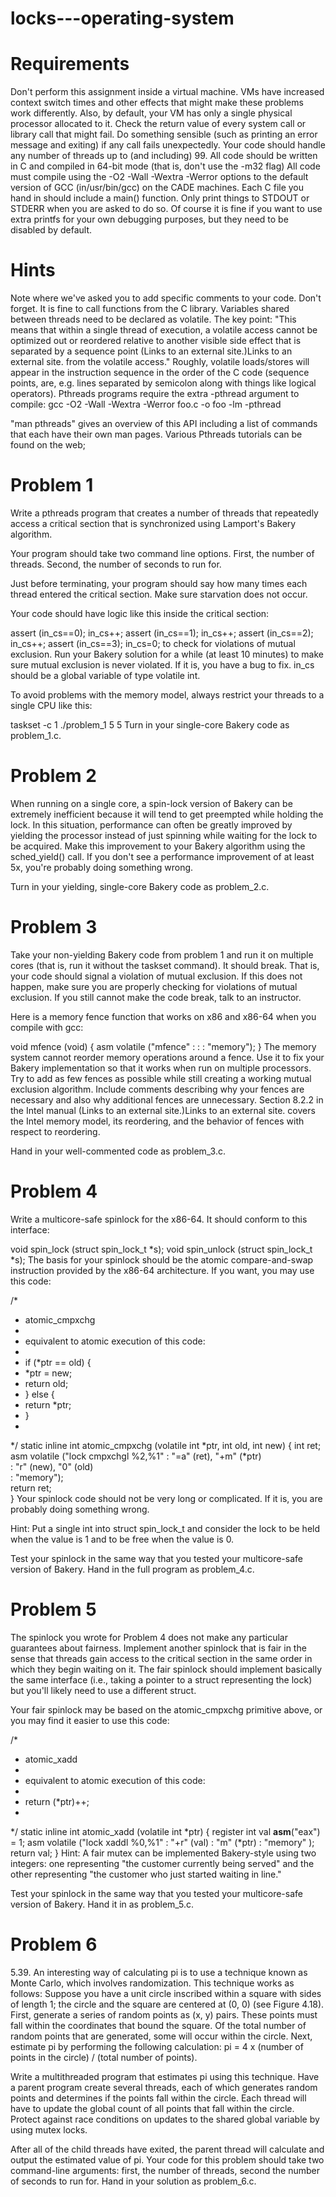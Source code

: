 # locks---operating-system
# Requirements
Don't perform this assignment inside a virtual machine. VMs have increased context switch times and other effects that might make these problems work differently. Also, by default, your VM has only a single physical processor allocated to it.
Check the return value of every system call or library call that might fail. Do something sensible (such as printing an error message and exiting) if any call fails unexpectedly.
Your code should handle any number of threads up to (and including) 99.
All code should be written in C and compiled in 64-bit mode (that is, don't use the -m32 flag)
All code must compile using the -O2 -Wall -Wextra -Werror options to the default version of GCC (in/usr/bin/gcc) on the CADE machines.
Each C file you hand in should include a main() function.
Only print things to STDOUT or STDERR when you are asked to do so. Of course it is fine if you want to use extra printfs for your own debugging purposes, but they need to be disabled by default.
# Hints
Note where we've asked you to add specific comments to your code. Don't forget.
It is fine to call functions from the C library.
Variables shared between threads need to be declared as volatile. The key point: "This means that within a single thread of execution, a volatile access cannot be optimized out or reordered relative to another visible side effect that is separated by a sequence point (Links to an external site.)Links to an external site. from the volatile access." Roughly, volatile loads/stores will appear in the instruction sequence in the order of the C code (sequence points, are, e.g. lines separated by semicolon along with things like logical operators).
Pthreads programs require the extra -pthread argument to compile: gcc -O2 -Wall -Wextra -Werror foo.c -o foo -lm -pthread

"man pthreads" gives an overview of this API including a list of commands that each have their own man pages.
Various Pthreads tutorials can be found on the web; 
# Problem 1
Write a pthreads program that creates a number of threads that repeatedly access a critical section that is synchronized using Lamport's Bakery algorithm.

Your program should take two command line options. First, the number of threads. Second, the number of seconds to run for.

Just before terminating, your program should say how many times each thread entered the critical section. Make sure starvation does not occur.

Your code should have logic like this inside the critical section:

assert (in_cs==0);
in_cs++;
assert (in_cs==1);
in_cs++;
assert (in_cs==2);
in_cs++;
assert (in_cs==3);
in_cs=0;
to check for violations of mutual exclusion. Run your Bakery solution for a while (at least 10 minutes) to make sure mutual exclusion is never violated. If it is, you have a bug to fix. in_cs should be a global variable of type volatile int.

To avoid problems with the memory model, always restrict your threads to a single CPU like this:

taskset -c 1 ./problem_1 5 5
Turn in your single-core Bakery code as problem_1.c.

# Problem 2
When running on a single core, a spin-lock version of Bakery can be extremely inefficient because it will tend to get preempted while holding the lock. In this situation, performance can often be greatly improved by yielding the processor instead of just spinning while waiting for the lock to be acquired. Make this improvement to your Bakery algorithm using the sched_yield() call. If you don't see a performance improvement of at least 5x, you're probably doing something wrong.

Turn in your yielding, single-core Bakery code as problem_2.c.

# Problem 3
Take your non-yielding Bakery code from problem 1 and run it on multiple cores (that is, run it without the taskset command). It should break. That is, your code should signal a violation of mutual exclusion. If this does not happen, make sure you are properly checking for violations of mutual exclusion. If you still cannot make the code break, talk to an instructor.

Here is a memory fence function that works on x86 and x86-64 when you compile with gcc:

void mfence (void) {
  asm volatile ("mfence" : : : "memory");
}
The memory system cannot reorder memory operations around a fence. Use it to fix your Bakery implementation so that it works when run on multiple processors. Try to add as few fences as possible while still creating a working mutual exclusion algorithm. Include comments describing why your fences are necessary and also why additional fences are unnecessary. Section 8.2.2 in the Intel manual (Links to an external site.)Links to an external site. covers the Intel memory model, its reordering, and the behavior of fences with respect to reordering.

Hand in your well-commented code as problem_3.c.

# Problem 4
Write a multicore-safe spinlock for the x86-64. It should conform to this interface:

void spin_lock (struct spin_lock_t *s);
void spin_unlock (struct spin_lock_t *s);
The basis for your spinlock should be the atomic compare-and-swap instruction provided by the x86-64 architecture. If you want, you may use this code:

/*
 * atomic_cmpxchg
 * 
 * equivalent to atomic execution of this code:
 *
 * if (*ptr == old) {
 *   *ptr = new;
 *   return old;
 * } else {
 *   return *ptr;
 * }
 *
 */
static inline int atomic_cmpxchg (volatile int *ptr, int old, int new)
{
  int ret;
  asm volatile ("lock cmpxchgl %2,%1"
    : "=a" (ret), "+m" (*ptr)     
    : "r" (new), "0" (old)      
    : "memory");         
  return ret;                            
}
Your spinlock code should not be very long or complicated. If it is, you are probably doing something wrong.

Hint: Put a single int into struct spin_lock_t and consider the lock to be held when the value is 1 and to be free when the value is 0.

Test your spinlock in the same way that you tested your multicore-safe version of Bakery. Hand in the full program as problem_4.c.

# Problem 5
The spinlock you wrote for Problem 4 does not make any particular guarantees about fairness. Implement another spinlock that is fair in the sense that threads gain access to the critical section in the same order in which they begin waiting on it. The fair spinlock should implement basically the same interface (i.e., taking a pointer to a struct representing the lock) but you'll likely need to use a different struct.

Your fair spinlock may be based on the atomic_cmpxchg primitive above, or you may find it easier to use this code:

/*
 * atomic_xadd
 *
 * equivalent to atomic execution of this code:
 *
 * return (*ptr)++;
 * 
 */
static inline int atomic_xadd (volatile int *ptr)
{
  register int val __asm__("eax") = 1;
  asm volatile ("lock xaddl %0,%1"
  : "+r" (val)
  : "m" (*ptr)
  : "memory"
  );  
  return val;
}
Hint: A fair mutex can be implemented Bakery-style using two integers: one representing "the customer currently being served" and the other representing "the customer who just started waiting in line."

Test your spinlock in the same way that you tested your multicore-safe version of Bakery. Hand it in as problem_5.c.

# Problem 6
5.39. An interesting way of calculating pi is to use a technique known as Monte Carlo, which involves randomization. This technique works as follows: Suppose you have a unit circle inscribed within a square with sides of length 1; the circle and the square are centered at (0, 0) (see Figure 4.18). First, generate a series of random points as (x, y) pairs. These points must fall within the coordinates that bound the square. Of the total number of random points that are generated, some will occur within the circle. Next, estimate pi by performing the following calculation: pi = 4 x (number of points in the circle) / (total number of points).

Write a multithreaded program that estimates pi using this technique. Have a parent program create several threads, each of which generates random points and determines if the points fall within the circle. Each thread will have to update the global count of all points that fall within the circle. Protect against race conditions on updates to the shared global variable by using mutex locks.

After all of the child threads have exited, the parent thread will calculate and output the estimated value of pi. Your code for this problem should take two command-line arguments: first, the number of threads, second the number of seconds to run for. Hand in your solution as problem_6.c.
